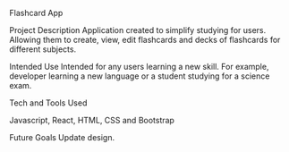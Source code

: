 Flashcard App

Project Description Application created to simplify studying for users. Allowing them to create, view, edit flashcards and decks of flashcards for different subjects.

Intended Use Intended for any users learning a new skill. For example, developer learning a new language or a student studying for a science exam.

Tech and Tools Used

Javascript, React, HTML, CSS and Bootstrap

Future Goals Update design.
